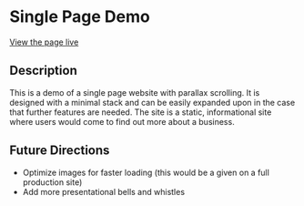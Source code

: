 # Single Page Demo

[View the page live][github-pages]

[github-pages]: https://ajtoo.github.io/Demo-Single-Page

## Description

This is a demo of a single page website with parallax scrolling. It is designed with a minimal stack and can be easily expanded upon in the case that further features are needed. The site is a static, informational site where  users would come to find out more about a business.

## Future Directions
- Optimize images for faster loading (this would be a given on a full production site)
- Add more presentational bells and whistles
